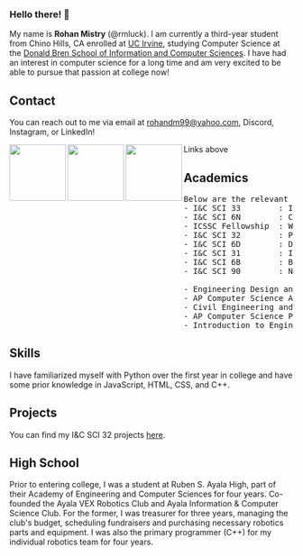 ### Hello there! 👋
My name is **Rohan Mistry** (@rmluck). I am currently a third-year student from Chino Hills, CA enrolled at [UC Irvine](https://www.uci.edu), studying Computer Science at the [Donald Bren School of Information and Computer Sciences](https://www.ics.uci.edu). I have had an interest in computer science for a long time and am very excited to be able to pursue that passion at college now!

## Contact
You can reach out to me via email at rohandm99@yahoo.com, Discord, Instagram, or LinkedIn!

<a href="https://www.linkedin.com/in/cole-thompson-991682251/"><img align="left" src="https://img.shields.io/badge/LinkedIn-0077B5?style=for-the-badge&logo=linkedin&logoColor=white" width="100px"/></a>
<a href="https://www.instagram.com/rohandm99/"><img align="left" src="https://img.shields.io/badge/Instagram-E4405F?style=for-the-badge&logo=instagram&logoColor=white" width="100px"/></a>
<a href="https://discordapp.com/users/740331366360809504"><img align="left" src="https://img.shields.io/badge/Discord-7289DA?style=for-the-badge&logo=discord&logoColor=white" width="100px"/></a>

Links above



## Academics
<pre>
Below are the relevant courses I have taken:
- I&C SCI 33        : Intermediate Programming                  (CURRENT)
- I&C SCI 6N        : Computational Linear Algebra              (CURRENT)
- ICSSC Fellowship  : Web Development                           (CURRENT)
- I&C SCI 32        : Programming with Software Libraries       (Winter 2022)
- I&C SCI 6D        : Discrete Mathematics for Computer Science (Winter 2022)
- I&C SCI 31        : Introduction to Programming               (Fall 2021)
- I&C SCI 6B        : Boolean Logic and Discrete Structures     (Fall 2021)
- I&C SCI 90        : New C.S. Student Seminar                  (Fall 2021)

- Engineering Design and Development (2020-21)
- AP Computer Science Applications (2019-20)
- Civil Engineering and Architecture (2019-20)
- AP Computer Science Principles (2018-19)
- Introduction to Engineering Design (2017-18)
</pre>

## Skills
I have familiarized myself with Python over the first year in college and have some prior knowledge in JavaScript, HTML, CSS, and C++.

## Projects
You can find my I&C SCI 32 projects [here](https://github.com/stars/rmluck/lists/ics-32).

## High School
Prior to entering college, I was a student at Ruben S. Ayala High, part of their Academy of Engineering and Computer Sciences for four years. Co-founded the Ayala VEX Robotics Club and Ayala Information & Computer Science Club. For the former, I was treasurer for three years, managing the club's budget, scheduling fundraisers and purchasing necessary robotics parts and equipment. I was also the primary programmer (C++) for my individual robotics team for four years.
